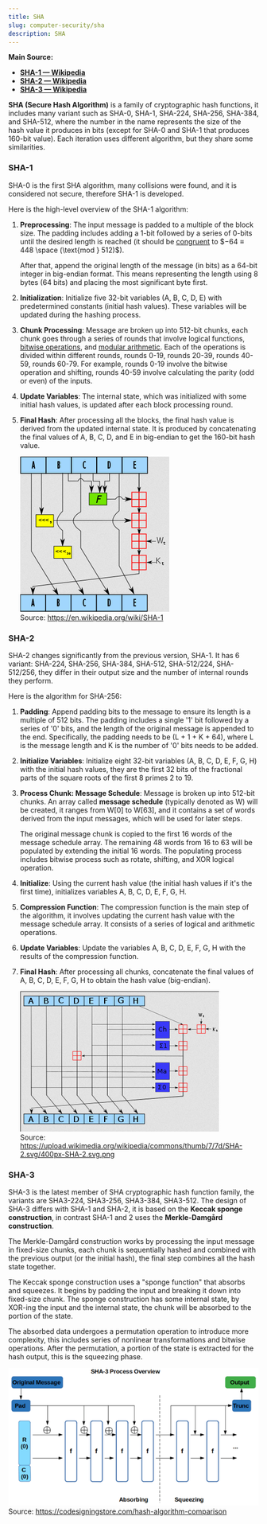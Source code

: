```yaml
---
title: SHA
slug: computer-security/sha
description: SHA
---
```


**Main Source:**

- **[SHA-1 — Wikipedia](https://en.wikipedia.org/wiki/SHA-1)**
- **[SHA-2 — Wikipedia](https://en.wikipedia.org/wiki/SHA-2)**
- **[SHA-3 — Wikipedia](https://en.wikipedia.org/wiki/SHA-3)**

**SHA (Secure Hash Algorithm)** is a family of cryptographic hash functions, it includes many variant such as SHA-0, SHA-1, SHA-224, SHA-256, SHA-384, and SHA-512, where the number in the name represents the size of the hash value it produces in bits (except for SHA-0 and SHA-1 that produces 160-bit value). Each iteration uses different algorithm, but they share some similarities.

### SHA-1

SHA-0 is the first SHA algorithm, many collisions were found, and it is considered not secure, therefore SHA-1 is developed.

Here is the high-level overview of the SHA-1 algorithm:

1. **Preprocessing**: The input message is padded to a multiple of the block size. The padding includes adding a 1-bit followed by a series of 0-bits until the desired length is reached (it should be [congruent](/computer-security/math-concepts#congruence) to $−64 ≡ 448 \space (\text{mod } 512)$).

   After that, append the original length of the message (in bits) as a 64-bit integer in big-endian format. This means representing the length using 8 bytes (64 bits) and placing the most significant byte first.

2. **Initialization**: Initialize five 32-bit variables (A, B, C, D, E) with predetermined constants (initial hash values). These variables will be updated during the hashing process.

3. **Chunk Processing**: Message are broken up into 512-bit chunks, each chunk goes through a series of rounds that involve logical functions, [bitwise operations](/computer-and-programming-fundamentals/bitwise-operation), and [modular arithmetic](/computer-security/math-concepts#modular-arithmetic). Each of the operations is divided within different rounds, rounds 0-19, rounds 20-39, rounds 40-59, rounds 60-79. For example, rounds 0-19 involve the bitwise operation and shifting, rounds 40-59 involve calculating the parity (odd or even) of the inputs.

4. **Update Variables**: The internal state, which was initialized with some initial hash values, is updated after each block processing round.

5. **Final Hash**: After processing all the blocks, the final hash value is derived from the updated internal state. It is produced by concatenating the final values of A, B, C, D, and E in big-endian to get the 160-bit hash value.

   ![SHA-1 algorithm](./sha-1.png)  
   Source: https://en.wikipedia.org/wiki/SHA-1

### SHA-2

SHA-2 changes significantly from the previous version, SHA-1. It has 6 variant: SHA-224, SHA-256, SHA-384, SHA-512, SHA-512/224, SHA-512/256, they differ in their output size and the number of internal rounds they perform.

Here is the algorithm for SHA-256:

1. **Padding**: Append padding bits to the message to ensure its length is a multiple of 512 bits. The padding includes a single '1' bit followed by a series of '0' bits, and the length of the original message is appended to the end. Specifically, the padding needs to be (L + 1 + K + 64), where L is the message length and K is the number of '0' bits needs to be added.

2. **Initialize Variables**: Initialize eight 32-bit variables (A, B, C, D, E, F, G, H) with the initial hash values, they are the first 32 bits of the fractional parts of the square roots of the first 8 primes 2 to 19.

3. **Process Chunk: Message Schedule**: Message is broken up into 512-bit chunks. An array called **message schedule** (typically denoted as W) will be created, it ranges from W[0] to W[63], and it contains a set of words derived from the input messages, which will be used for later steps.

   The original message chunk is copied to the first 16 words of the message schedule array. The remaining 48 words from 16 to 63 will be populated by extending the initial 16 words. The populating process includes bitwise process such as rotate, shifting, and XOR logical operation.

4. **Initialize**: Using the current hash value (the initial hash values if it's the first time), initializes variables A, B, C, D, E, F, G, H.

5. **Compression Function**: The compression function is the main step of the algorithm, it involves updating the current hash value with the message schedule array. It consists of a series of logical and arithmetic operations.

6. **Update Variables**: Update the variables A, B, C, D, E, F, G, H with the results of the compression function.

7. **Final Hash**: After processing all chunks, concatenate the final values of A, B, C, D, E, F, G, H to obtain the hash value (big-endian).

   ![SHA-2 algorithm](./sha-2.png)  
   Source: https://upload.wikimedia.org/wikipedia/commons/thumb/7/7d/SHA-2.svg/400px-SHA-2.svg.png

### SHA-3

SHA-3 is the latest member of SHA cryptographic hash function family, the variants are SHA3-224, SHA3-256, SHA3-384, SHA3-512. The design of SHA-3 differs with SHA-1 and SHA-2, it is based on the **Keccak sponge construction**, in contrast SHA-1 and 2 uses the **Merkle-Damgård construction**.

The Merkle-Damgård construction works by processing the input message in fixed-size chunks, each chunk is sequentially hashed and combined with the previous output (or the initial hash), the final step combines all the hash state together.

The Keccak sponge construction uses a "sponge function" that absorbs and squeezes. It begins by padding the input and breaking it down into fixed-size chunk. The sponge construction has some internal state, by XOR-ing the input and the internal state, the chunk will be absorbed to the portion of the state.

The absorbed data undergoes a permutation operation to introduce more complexity, this includes series of nonlinear transformations and bitwise operations. After the permutation, a portion of the state is extracted for the hash output, this is the squeezing phase.

![SHA-3](./sha-3.png)  
Source: https://codesigningstore.com/hash-algorithm-comparison
